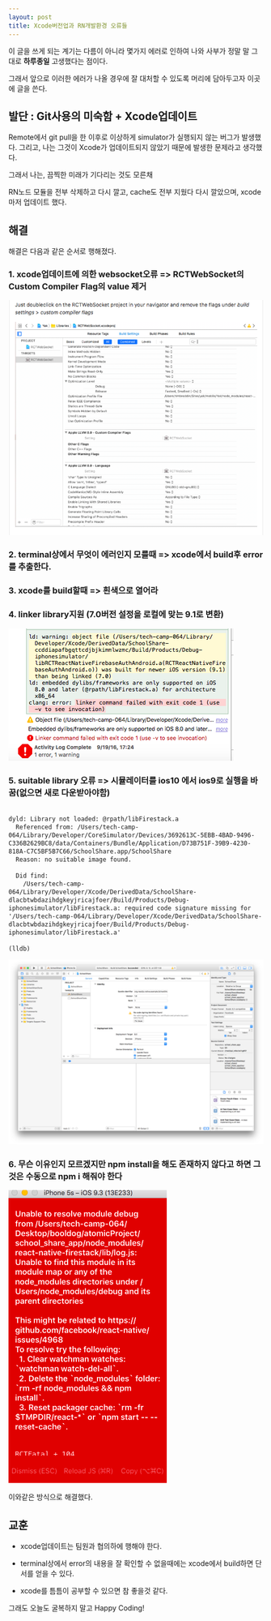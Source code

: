 ```yaml
---
layout: post
title: Xcode버전업과 RN개발환경 오류들
---
```


이 글을 쓰게 되는 계기는 다름이 아니라 몇가지 에러로 인하여 나와 사부가 정말 말 그대로 **하루종일** 고생했다는 점이다.

그래서 앞으로 이러한 에러가 나올 경우에 잘 대처할 수 있도록 머리에 담아두고자 이곳에 글을 쓴다.

## 발단 : Git사용의 미숙함 + Xcode업데이트

Remote에서 git pull을 한 이후로 이상하게 simulator가 실행되지 않는 버그가 발생했다. 그리고, 나는 그것이 Xcode가 업데이트되지 않았기 때문에 발생한 문제라고 생각했다.

그래서 나는, 끔찍한 미래가 기다리는 것도 모른채

RN노드 모듈을 전부 삭제하고 다시 깔고, cache도 전부 지웠다 다시 깔았으며, xcode마저 업데이트 했다.

## 해결

해결은 다음과 같은 순서로 행해졌다.

### 1. xcode업데이트에 의한 websocket오류 => RCTWebSocket의 Custom Compiler Flag의 value 제거

![error1](/images/20160919_websocket_error.png)

### 2. terminal상에서 무엇이 에러인지 모를때 => xcode에서 build후 error를 추출한다.

### 3. xcode를 build할때 => 흰색으로 열어라

### 4. linker library지원 (7.0버전 설정을 로컬에 맞는 9.1로 변환)

![error2](/images/20160919_linker_error.png)

### 5. suitable library 오류 => 시뮬레이터를 ios10 에서 ios9로 실행을 바꿈(없으면 새로 다운받아야함)

```

dyld: Library not loaded: @rpath/libFirestack.a
  Referenced from: /Users/tech-camp-064/Library/Developer/CoreSimulator/Devices/3692613C-5EBB-4BAD-9496-C336B2629BC8/data/Containers/Bundle/Application/D73B751F-39B9-4230-818A-C7C5BF5B7C66/SchoolShare.app/SchoolShare
  Reason: no suitable image found.  

  Did find:
    /Users/tech-camp-064/Library/Developer/Xcode/DerivedData/SchoolShare-dlacbtwbdazihdgkeyjricajfoer/Build/Products/Debug-iphonesimulator/libFirestack.a: required code signature missing for '/Users/tech-camp-064/Library/Developer/Xcode/DerivedData/SchoolShare-dlacbtwbdazihdgkeyjricajfoer/Build/Products/Debug-iphonesimulator/libFirestack.a'

(lldb)

```

![error3](/images/20160919_simulator_error.png)

### 6. 무슨 이유인지 모르겠지만 npm install을 해도 존재하지 않다고 하면 그것은 수동으로 npm i 해줘야 한다

![error4](/images/20160919_module_error2.png)

이와같은 방식으로 해결했다.

## 교훈

- xcode업데이트는 팀원과 협의하에 행해야 한다.

- terminal상에서 error의 내용을 잘 확인할 수 없을때에는 xcode에서 build하면 단서를 얻을 수 있다.

- xcode를 틈틈이 공부할 수 있으면 참 좋을것 같다.

그래도 오늘도 굴복하지 말고 Happy Coding!
